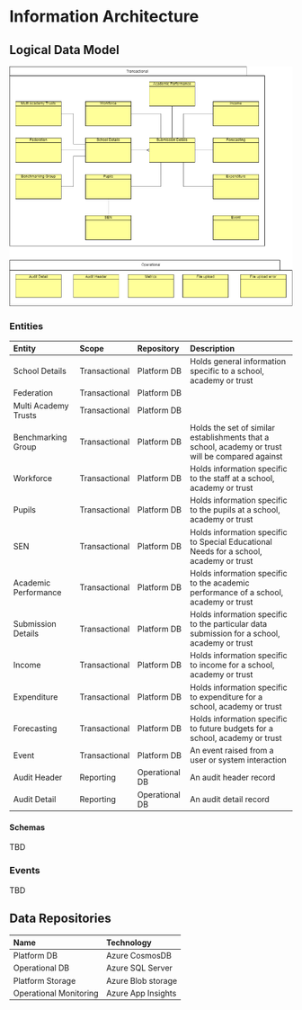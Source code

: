 ﻿# Information Architecture

## Logical Data Model

![Logical Data Model](images/Logical-Data-Model.png)

### Entities

| Entity               | Scope          | Repository  | Description                                                                                      |
|:---------------------|:---------------|:------------|:-------------------------------------------------------------------------------------------------|
| School Details       | Transactional  | Platform DB | Holds general information specific to a school, academy or trust                                 |
| Federation           | Transactional  | Platform DB |                                                                                                  |
| Multi Academy Trusts | Transactional  | Platform DB |                                                                                                  |
| Benchmarking Group   | Transactional  | Platform DB | Holds the set of similar establishments that a school, academy or trust will be compared against |
| Workforce            | Transactional  | Platform DB | Holds information specific to the staff at a school, academy or trust                            |
| Pupils               | Transactional  | Platform DB | Holds information specific to the pupils at a school, academy or trust                           |
| SEN                  | Transactional  | Platform DB | Holds information specific to Special Educational Needs for a school, academy or trust           |
| Academic Performance | Transactional  | Platform DB | Holds information specific to the academic performance of a school, academy or trust             |
| Submission Details   | Transactional  | Platform DB | Holds information specific to the particular data submission for a school, academy or trust      |
| Income | Transactional  | Platform DB | Holds information specific to income for a school, academy or trust                              |
| Expenditure | Transactional  | Platform DB | Holds information specific to expenditure for a school, academy or trust                         |
| Forecasting | Transactional | Platform DB | Holds information specific to future budgets for a school, academy or trust                      |
| Event | Transactional | Platform DB | An event raised from a user or system interaction                                                |
| Audit Header | Reporting | Operational DB | An audit header record                                                                           |
| Audit Detail | Reporting | Operational DB | An audit detail record |

#### Schemas
TBD

### Events
TBD

## Data Repositories

| Name | Technology             |
|:-----|:-----------------------|
| Platform DB | Azure CosmosDB |
| Operational DB | Azure SQL Server       |
| Platform Storage | Azure Blob storage |
| Operational Monitoring | Azure App Insights |

